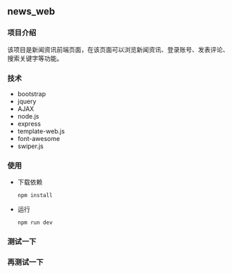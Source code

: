 ## news_web

### 项目介绍

该项目是新闻资讯前端页面，在该页面可以浏览新闻资讯、登录账号、发表评论、搜索关键字等功能。

### 技术

- bootstrap
- jquery
- AJAX
- node.js
- express
- template-web.js
- font-awesome
- swiper.js

### 使用

- 下载依赖

  ```
  npm install
  ```

- 运行

  ```
  npm run dev
  ```
### 测试一下
### 再测试一下
  

